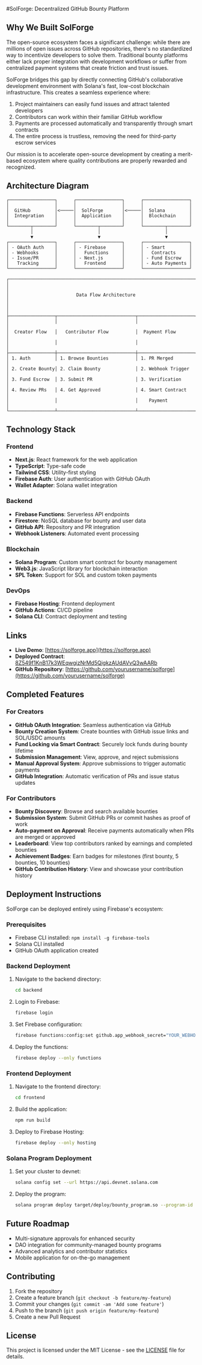 #SolForge: Decentralized GitHub Bounty Platform

## Why We Built SolForge

The open-source ecosystem faces a significant challenge: while there are millions of open issues across GitHub repositories, there's no standardized way to incentivize developers to solve them. Traditional bounty platforms either lack proper integration with development workflows or suffer from centralized payment systems that create friction and trust issues.

SolForge bridges this gap by directly connecting GitHub's collaborative development environment with Solana's fast, low-cost blockchain infrastructure. This creates a seamless experience where:

1. Project maintainers can easily fund issues and attract talented developers
2. Contributors can work within their familiar GitHub workflow
3. Payments are processed automatically and transparently through smart contracts
4. The entire process is trustless, removing the need for third-party escrow services

Our mission is to accelerate open-source development by creating a merit-based ecosystem where quality contributions are properly rewarded and recognized.

## Architecture Diagram

```
┌─────────────────┐      ┌─────────────────┐      ┌─────────────────┐
│                 │      │                 │      │                 │
│  GitHub         │<─────│  SolForge       │<─────│  Solana         │
│  Integration    │      │  Application    │      │  Blockchain     │
│                 │      │                 │      │                 │
└────────┬────────┘      └────────┬────────┘      └────────┬────────┘
         │                        │                        │
         ▼                        ▼                        ▼
┌─────────────────┐      ┌─────────────────┐      ┌─────────────────┐
│ - OAuth Auth    │      │ - Firebase      │      │ - Smart         │
│ - Webhooks      │      │   Functions     │      │   Contracts     │
│ - Issue/PR      │      │ - Next.js       │      │ - Fund Escrow   │
│   Tracking      │      │   Frontend      │      │ - Auto Payments │
└─────────────────┘      └─────────────────┘      └─────────────────┘

┌─────────────────────────────────────────────────────────────────────┐
│                                                                     │
│                         Data Flow Architecture                      │
│                                                                     │
├─────────────────┬─────────────────────────────┬─────────────────────┤
│                 │                             │                     │
│  Creator Flow   │   Contributor Flow          │  Payment Flow       │
│                 │                             │                     │
├─────────────────┼─────────────────────────────┼─────────────────────┤
│ 1. Auth         │ 1. Browse Bounties          │ 1. PR Merged        │
│ 2. Create Bounty│ 2. Claim Bounty             │ 2. Webhook Trigger  │
│ 3. Fund Escrow  │ 3. Submit PR                │ 3. Verification     │
│ 4. Review PRs   │ 4. Get Approved             │ 4. Smart Contract   │
│                 │                             │    Payment          │
└─────────────────┴─────────────────────────────┴─────────────────────┘
```

## Technology Stack

### Frontend
- **Next.js**: React framework for the web application
- **TypeScript**: Type-safe code
- **Tailwind CSS**: Utility-first styling
- **Firebase Auth**: User authentication with GitHub OAuth
- **Wallet Adapter**: Solana wallet integration

### Backend
- **Firebase Functions**: Serverless API endpoints
- **Firestore**: NoSQL database for bounty and user data
- **GitHub API**: Repository and PR integration
- **Webhook Listeners**: Automated event processing

### Blockchain
- **Solana Program**: Custom smart contract for bounty management
- **Web3.js**: JavaScript library for blockchain interaction
- **SPL Token**: Support for SOL and custom token payments

### DevOps
- **Firebase Hosting**: Frontend deployment
- **GitHub Actions**: CI/CD pipeline
- **Solana CLI**: Contract deployment and testing

## Links

- **Live Demo**: [https://solforge.app](https://solforge.app)
- **Deployed Contract**: [8Z549f1KnB17k3WEqwgizNrMd5QigkzAUdAVvQ3wAARb](https://explorer.solana.com/address/8Z549f1KnB17k3WEqwgizNrMd5QigkzAUdAVvQ3wAARb?cluster=devnet)
- **GitHub Repository**: [https://github.com/yourusername/solforge](https://github.com/yourusername/solforge)

## Completed Features

### For Creators
- **GitHub OAuth Integration**: Seamless authentication via GitHub
- **Bounty Creation System**: Create bounties with GitHub issue links and SOL/USDC amounts
- **Fund Locking via Smart Contract**: Securely lock funds during bounty lifetime
- **Submission Management**: View, approve, and reject submissions
- **Manual Approval System**: Approve submissions to trigger automatic payments
- **GitHub Integration**: Automatic verification of PRs and issue status updates

### For Contributors
- **Bounty Discovery**: Browse and search available bounties
- **Submission System**: Submit GitHub PRs or commit hashes as proof of work
- **Auto-payment on Approval**: Receive payments automatically when PRs are merged or approved
- **Leaderboard**: View top contributors ranked by earnings and completed bounties
- **Achievement Badges**: Earn badges for milestones (first bounty, 5 bounties, 10 bounties)
- **GitHub Contribution History**: View and showcase your contribution history

## Deployment Instructions

SolForge can be deployed entirely using Firebase's ecosystem:

### Prerequisites
- Firebase CLI installed: `npm install -g firebase-tools`
- Solana CLI installed
- GitHub OAuth application created

### Backend Deployment
1. Navigate to the backend directory:
   ```bash
   cd backend
   ```

2. Login to Firebase:
   ```bash
   firebase login
   ```

3. Set Firebase configuration:
   ```bash
   firebase functions:config:set github.app_webhook_secret="YOUR_WEBHOOK_SECRET" github.client_id="YOUR_CLIENT_ID" github.client_secret="YOUR_CLIENT_SECRET" solana.admin_private_key="YOUR_ADMIN_WALLET_KEY"
   ```

4. Deploy the functions:
   ```bash
   firebase deploy --only functions
   ```

### Frontend Deployment
1. Navigate to the frontend directory:
   ```bash
   cd frontend
   ```

2. Build the application:
   ```bash
   npm run build
   ```

3. Deploy to Firebase Hosting:
   ```bash
   firebase deploy --only hosting
   ```

### Solana Program Deployment
1. Set your cluster to devnet:
   ```bash
   solana config set --url https://api.devnet.solana.com
   ```

2. Deploy the program:
   ```bash
   solana program deploy target/deploy/bounty_program.so --program-id program-keypair.json
   ```

## Future Roadmap

- Multi-signature approvals for enhanced security
- DAO integration for community-managed bounty programs
- Advanced analytics and contributor statistics
- Mobile application for on-the-go management

## Contributing

1. Fork the repository
2. Create a feature branch (`git checkout -b feature/my-feature`)
3. Commit your changes (`git commit -am 'Add some feature'`)
4. Push to the branch (`git push origin feature/my-feature`)
5. Create a new Pull Request

## License

This project is licensed under the MIT License - see the [LICENSE](LICENSE) file for details. 
